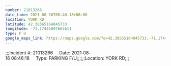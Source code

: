 ```yaml
---
number: 21013266
date_time: 2021-08-16T08:46:18+00:00
location: YORK RD
latitude: 42.38565164045733
longitude: -71.17445897665611
type: F U
google_maps_link: https://maps.google.com/?q=42.38565164045733,-71.17445897665611
---
```


;;;Incident #: 21013266     Date: 2021‐08‐16 08:46:18     Type: PARKING F/U;;;;;;Location: YORK RD;;;

